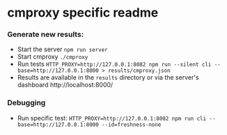 cmproxy specific readme
=====

### Generate new results:
 - Start the server `npm run server`
 - Start cmproxy `./cmproxy`
 - Run tests `HTTP_PROXY=http://127.0.0.1:8082 npm run --silent cli --base=http://127.0.0.1:8000 > results/cmproxy.json`
 - Results are available in the `results` directory or via the server's dashboard http://localhost:8000/

### Debugging
 - Run specific test: `HTTP_PROXY=http://127.0.0.1:8082 npm run cli --base=http://127.0.0.1:8000 --id=freshness-none`
